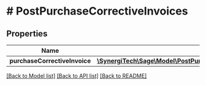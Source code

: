 # # PostPurchaseCorrectiveInvoices

## Properties

Name | Type | Description | Notes
------------ | ------------- | ------------- | -------------
**purchaseCorrectiveInvoice** | [**\SynergiTech\Sage\Model\PostPurchaseCorrectiveInvoicesPurchaseCorrectiveInvoice**](PostPurchaseCorrectiveInvoicesPurchaseCorrectiveInvoice.md) |  |

[[Back to Model list]](../../README.md#models) [[Back to API list]](../../README.md#endpoints) [[Back to README]](../../README.md)
